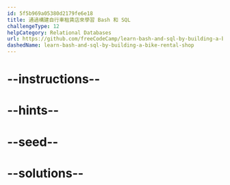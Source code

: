 ```yaml
---
id: 5f5b969a05380d2179fe6e18
title: 通過構建自行車租賃店來學習 Bash 和 SQL
challengeType: 12
helpCategory: Relational Databases
url: https://github.com/freeCodeCamp/learn-bash-and-sql-by-building-a-bike-rental-shop
dashedName: learn-bash-and-sql-by-building-a-bike-rental-shop
---
```



# --instructions--

# --hints--

# --seed--

# --solutions--
